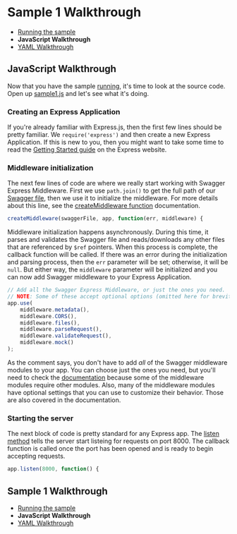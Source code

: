 Sample 1 Walkthrough
============================
* [Running the sample](running.md)
* __JavaScript Walkthrough__
* [YAML Walkthrough](yaml.md)


JavaScript Walkthrough
--------------------------
Now that you have the sample [running](running.md), it's time to look at the source code.  Open up [sample1.js](https://github.com/APIDevTools/swagger-express-middleware/blob/master/samples/sample1.js) and let's see what it's doing.


### Creating an Express Application
If you're already familiar with Express.js, then the first few lines should be pretty familiar.  We `require('express')` and then create a new Express Application.   If this is new to you, then you might want to take some time to read the [Getting Started guide](http://expressjs.com/starter/hello-world.html) on the Express website.


### Middleware initialization
The next few lines of code are where we really start working with Swagger Express Middleware.  First we use `path.join()` to get the full path of our [Swagger file](https://github.com/APIDevTools/swagger-express-middleware/blob/master/samples/PetStore.yaml), then we use it to initialize the middleware.  For more details about this line, see the [createMiddleware function](../exports/createMiddleware.md) documentation.

````javascript
createMiddleware(swaggerFile, app, function(err, middleware) {
````

Middleware initialization happens asynchronously.  During this time, it parses and validates the Swagger file and reads/downloads any other files that are referenced by `$ref` pointers.  When this process is complete, the callback function will be called. If there was an error during the initialization and parsing process, then the `err` parameter will be set; otherwise, it will be `null`.  But either way, the `middleware` parameter will be initialized and you can now add Swagger middleware to your Express Application.

````javascript
// Add all the Swagger Express Middleware, or just the ones you need.
// NOTE: Some of these accept optional options (omitted here for brevity)
app.use(
    middleware.metadata(),
    middleware.CORS(),
    middleware.files(),
    middleware.parseRequest(),
    middleware.validateRequest(),
    middleware.mock()
);
````

As the comment says, you don't have to add _all_ of the Swagger middleware modules to your app.  You can choose just the ones you need, but you'll need to check the [documentation](../middleware/) because some of the middleware modules require other modules.  Also, many of the middleware modules have optional settings that you can use to customize their behavior.  Those are also covered in the documentation.


### Starting the server
The next block of code is pretty standard for any Express app.  The [listen method](http://expressjs.com/4x/api.html#app.listen) tells the server start listeing for requests on port 8000.  The callback function is called once the port has been opened and is ready to begin accepting requests.

````javascript
app.listen(8000, function() {
````


Sample 1 Walkthrough
--------------------------
* [Running the sample](running.md)
* __JavaScript Walkthrough__
* [YAML Walkthrough](yaml.md)
